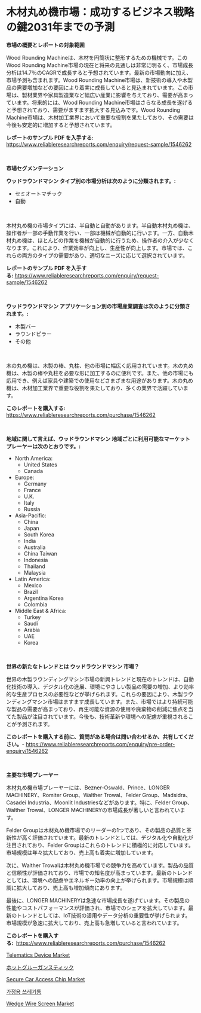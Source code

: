 <p><h1>木材丸め機市場：成功するビジネス戦略の鍵2031年までの予測</h1></p><p><strong>市場の概要とレポートの対象範囲</strong></p>
<p><p>Wood Rounding Machineは、木材を円筒状に整形するための機械です。このWood Rounding Machine市場の現在と将来の見通しは非常に明るく、市場成長分析は14.7％のCAGRで成長すると予想されています。最新の市場動向に加え、市場予測も含まれます。Wood Rounding Machine市場は、新技術の導入や木製品の需要増加などの要因により着実に成長していると見込まれています。この市場は、製材業界や家具製造業など幅広い産業に影響を与えており、需要が高まっています。将来的には、Wood Rounding Machine市場はさらなる成長を遂げると予想されており、需要がますます拡大する見込みです。Wood Rounding Machine市場は、木材加工業界において重要な役割を果たしており、その需要は今後も安定的に増加すると予想されています。</p></p>
<p><strong>レポートのサンプル PDF を入手する:</strong> <a href="https://www.reliableresearchreports.com/enquiry/request-sample/1546262">https://www.reliableresearchreports.com/enquiry/request-sample/1546262</a></p>
<p>&nbsp;</p>
<p><strong>市場セグメンテーション</strong></p>
<p><strong>ウッドラウンドマシン タイプ別の市場分析は次のように分類されます。:</strong></p>
<p><ul><li>セミオートマチック</li><li>自動</li></ul></p>
<p>&nbsp;</p>
<p><p>木材丸め機の市場タイプには、半自動と自動があります。半自動木材丸め機は、操作者が一部の手動作業を行い、一部は機械が自動的に行います。一方、自動木材丸め機は、ほとんどの作業を機械が自動的に行うため、操作者の介入が少なくなります。これにより、作業効率が向上し、生産性が向上します。市場では、これらの両方のタイプの需要があり、適切なニーズに応じて選択されています。</p></p>
<p><strong>レポートのサンプル PDF を入手する:</strong>&nbsp;<a href="https://www.reliableresearchreports.com/enquiry/request-sample/1546262">https://www.reliableresearchreports.com/enquiry/request-sample/1546262</a></p>
<p>&nbsp;</p>
<p><strong> ウッドラウンドマシン アプリケーション別の市場産業調査は次のように分類されます。:</strong></p>
<p><ul><li>木製バー</li><li>ラウンドピラー</li><li>その他</li></ul></p>
<p>&nbsp;</p>
<p><p>木の丸め機は、木製の棒、丸柱、他の市場に幅広く応用されています。木の丸め機は、木製の棒や丸柱を必要な形に加工するのに便利です。また、他の市場にも応用でき、例えば家具や建築での使用などさまざまな用途があります。木の丸め機は、木材加工業界で重要な役割を果たしており、多くの業界で活躍しています。</p></p>
<p><strong>このレポートを購入する:</strong>&nbsp; <a href="https://www.reliableresearchreports.com/purchase/1546262">https://www.reliableresearchreports.com/purchase/1546262</a></p>
<p>&nbsp;</p>
<p><strong>地域に関して言えば、ウッドラウンドマシン 地域ごとに利用可能なマーケットプレーヤーは次のとおりです。:</strong></p>
<p><ul>
    <li>
        North America:
        <ul>
            <li>United States</li>
            <li>Canada</li>
        </ul>
    </li>
    <li>
        Europe:
        <ul>
            <li>Germany</li>
            <li>France</li>
            <li>U.K.</li>
            <li>Italy</li>
            <li>Russia</li>
        </ul>
    </li>
    <li>
        Asia-Pacific:
        <ul>
            <li>China</li>
            <li>Japan</li>
            <li>South Korea</li>
            <li>India</li>
            <li>Australia</li>
            <li>China Taiwan</li>
            <li>Indonesia</li>
            <li>Thailand</li>
            <li>Malaysia</li>
        </ul>
    </li>
    <li>
        Latin America:
        <ul>
            <li>Mexico</li>
            <li>Brazil</li>
            <li>Argentina Korea</li>
            <li>Colombia</li>
        </ul>
    </li>
    <li>
        Middle East & Africa:
        <ul>
            <li>Turkey</li>
            <li>Saudi</li>
            <li>Arabia</li>
            <li>UAE</li>
            <li>Korea</li>
        </ul>
    </li>
    </ul></p>
<p>&nbsp;</p>
<p><strong>世界の新たなトレンドとは ウッドラウンドマシン 市場？</strong></p>
<p><p>世界の木製ラウンディングマシン市場の新興トレンドと現在のトレンドは、自動化技術の導入、デジタル化の進展、環境にやさしい製品の需要の増加、より効率的な生産プロセスの必要性などが挙げられます。これらの要因により、木製ラウンディングマシン市場はますます成長しています。また、市場ではより持続可能な製品の需要が高まっており、再生可能な資源の使用や廃棄物の削減に焦点を当てた製品が注目されています。今後も、技術革新や環境への配慮が重視されることが予測されます。</p></p>
<p><strong>このレポートを購入する前に、質問がある場合は問い合わせるか、共有してください。</strong>- <a href="https://www.reliableresearchreports.com/enquiry/pre-order-enquiry/1546262">https://www.reliableresearchreports.com/enquiry/pre-order-enquiry/1546262</a></p>
<p>&nbsp;</p>
<p><strong>主要な市場プレーヤー</strong></p>
<p><p>木材丸め機市場プレーヤーには、Bezner-Oswald、Prince、LONGER MACHINERY、Romiter Group、Walther Trowal、Felder Group、Madsidra、Casadei Industria、Moonlit Industriesなどがあります。特に、Felder Group、Walther Trowal、LONGER MACHINERYの市場成長が著しいと言われています。 </p><p>Felder Groupは木材丸め機市場でのリーダーの1つであり、その製品の品質と革新性が高く評価されています。最新のトレンドとしては、デジタル化や自動化が注目されており、Felder Groupはこれらのトレンドに積極的に対応しています。市場規模は年々拡大しており、売上高も着実に増加しています。</p><p>次に、Walther Trowalは木材丸め機市場での競争力を高めています。製品の品質と信頼性が評価されており、市場での知名度が高まっています。最新のトレンドとしては、環境への配慮やエネルギー効率の向上が挙げられます。市場規模は順調に拡大しており、売上高も増加傾向にあります。</p><p>最後に、LONGER MACHINERYは急速な市場成長を遂げています。その製品の性能やコストパフォーマンスが評価され、市場でのシェアを拡大しています。最新のトレンドとしては、IoT技術の活用やデータ分析の重要性が挙げられます。市場規模が急速に拡大しており、売上高も急増していると言われています。</p></p>
<p><strong>このレポートを購入する:</strong>&nbsp;&nbsp;<a href="https://www.reliableresearchreports.com/purchase/1546262">https://www.reliableresearchreports.com/purchase/1546262</a></p>
<p><p><a href="https://issuu.com/reportprime-2/docs/telematics-device-market-size-2030.pptx">Telematics Device Market</a></p><p><a href="https://github.com/zjkmgcs938405/Market-Research-Report-List-1/blob/main/767115313341.md">ホットグルーガンスティック</a></p><p><a href="https://github.com/vimar16th/Market-Research-Report-List-3/blob/main/secure-car-access-chip-market.md">Secure Car Access Chip Market</a></p><p><a href="https://github.com/vsnao330707/Market-Research-Report-List-1/blob/main/628466412218.md">가정용 쓰레기통</a></p><p><a href="https://meowing-lemming-dd3.notion.site/Global-Wedge-Wire-Screen-Market-Size-and-Market-Trends-Insights-and-Projections-from-2024-to-2031-ba14493e068a40fc83c1c7405f383f19">Wedge Wire Screen Market</a></p></p>